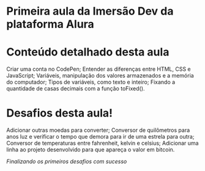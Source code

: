 # Primeira aula da Imersão Dev da plataforma Alura

# Conteúdo detalhado desta aula
Criar uma conta no CodePen;
Entender as diferenças entre HTML, CSS e JavaScript;
Variáveis, manipulação dos valores armazenados e a memória do computador;
Tipos de variáveis, como texto e inteiro;
Fixando a quantidade de casas decimais com a função toFixed().


# Desafios desta aula!
Adicionar outras moedas para converter;
Conversor de quilômetros para anos luz e verificar o tempo que demora para ir de uma estrela para outra;
Conversor de temperaturas entre fahrenheit, kelvin e celsius;
Adicionar uma linha ao projeto desenvolvido para que apareça o valor em bitcoin.

*Finalizando os primeiros desafios com sucesso*